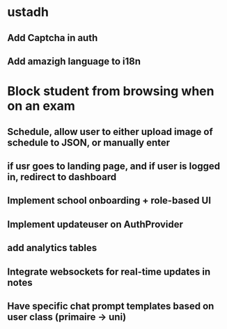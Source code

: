 # ustadh

## Add Captcha in auth
## Add amazigh language to i18n
# Block student from browsing when on an exam
## Schedule, allow user to either upload image of schedule to JSON, or manually enter
## if usr goes to landing page, and if user is logged in, redirect to dashboard

## Implement school onboarding + role-based UI
## Implement updateuser on AuthProvider
## add analytics tables
## Integrate websockets for real-time updates in notes
## Have specific chat prompt templates based on user class (primaire -> uni)
